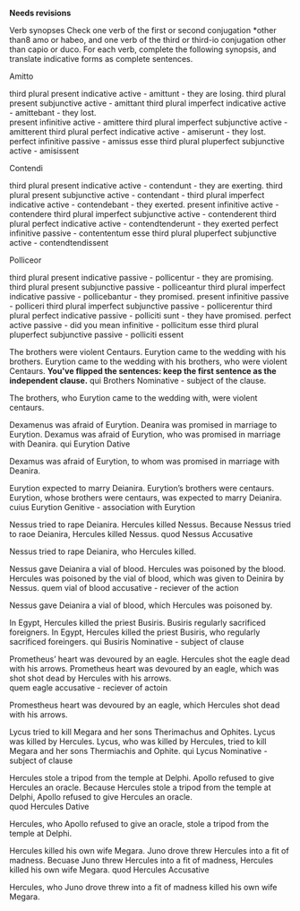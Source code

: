 **Needs revisions**

Verb synopses
Check one verb of the first or second conjugation *other than8 amo or habeo, and one verb of the third or third-io conjugation other than capio or duco. For each verb, complete the following synopsis, and translate indicative forms as complete sentences.

Amitto

third plural present indicative active - amittunt - they are losing. 
third plural present subjunctive active - 	amittant 
third plural imperfect indicative active - amittebant - they lost.  
present infinitive active - amittere
third plural imperfect subjunctive active - amitterent
third plural perfect indicative active - amiserunt - they lost. 
perfect infinitive passive - amissus esse
third plural pluperfect subjunctive active - amisissent

Contendi 

third plural present indicative active - contendunt - they are exerting.
third plural present subjunctive active - 	contendant - 
third plural imperfect indicative active - 	contendebant - they exerted.
present infinitive active - contendere
third plural imperfect subjunctive active - contenderent
third plural perfect indicative active - 	contendtenderunt - they exerted
perfect infinitive passive - 	contententum esse
third plural pluperfect subjunctive active - contendtendissent


Polliceor

third plural present indicative passive - pollicentur - they are promising. 
third plural present subjunctive passive - 	polliceantur
third plural imperfect indicative passive - pollicebantur - they promised. 
present infinitive passive -  polliceri
third plural imperfect subjunctive passive - 	pollicerentur
third plural perfect indicative passive - 	polliciti sunt - they have promised.
perfect active passive - did you mean infinitive -  pollicitum esse
third plural pluperfect subjunctive passive - polliciti essent


The brothers were violent Centaurs. Eurytion came to the wedding with his brothers.
Eurytion came to the wedding with his brothers, who were violent Centaurs. **You've flipped the sentences:  keep the first sentence as the independent clause.**
qui
Brothers
Nominative - subject of the clause. 

The brothers, who Eurytion came to the wedding with, were violent centaurs. 

Dexamenus was afraid of Eurytion. Deanira was promised in marriage to Eurytion.
Dexamus was afraid of Eurytion, who was promised in marriage with Deanira. 
qui
Eurytion
Dative 

Dexamus was afraid of Eurytion, to whom was promised in marriage with Deanira.

Eurytion expected to marry Deianira. Eurytion’s brothers were centaurs.
Eurytion, whose brothers were centaurs, was expected to marry Deianira. 
cuius
Eurytion
Genitive - association with Eurytion

Nessus tried to rape Deianira. Hercules killed Nessus.
Because Nessus tried to raoe Deianira, Hercules killed Nessus. 
quod
Nessus
Accusative

Nessus tried to rape Deianira, who Hercules killed.

Nessus gave Deianira a vial of blood. Hercules was poisoned by the blood.
Hercules was poisoned by the vial of blood, which was given to Deinira by Nessus. 
quem
vial of blood
accusative - reciever of the action

Nessus gave Deianira a vial of blood, which Hercules was poisoned by. 

In Egypt, Hercules killed the priest Busiris. Busiris regularly sacrificed foreigners.
In Egypt, Hercules killed the priest Busiris, who regularly sacrificed foreingers. 
qui
Busiris
Nominative - subject of clause

Prometheus’ heart was devoured by an eagle. Hercules shot the eagle dead with his arrows.
Prometheus heart was devoured by an eagle, which was shot shot dead by Hercules with his arrows.  
quem
eagle
accusative - reciever of actoin

Promestheus heart was devoured by an eagle, which Hercules shot dead with his arrows. 

Lycus tried to kill Megara and her sons Therimachus and Ophites. Lycus was killed by Hercules.
Lycus, who was killed by Hercules, tried to kill Megara and her sons Thermiachis and Ophite.
qui
Lycus
Nominative - subject of clause

Hercules stole a tripod from the temple at Delphi. Apollo refused to give Hercules an oracle.
Because Hercules stole a tripod from the temple at Delphi, Apollo refused to give Hercules an oracle.  
quod
Hercules
Dative

Hercules, who Apollo refused to give an oracle, stole a tripod from the temple at Delphi. 

Hercules killed his own wife Megara. Juno drove threw Hercules into a fit of madness. 
Becuase Juno threw Hercules into a fit of madness, Hercules killed his own wife Megara. 
quod
Hercules 
Accusative

Hercules, who Juno drove threw into a fit of madness killed his own wife Megara. 
